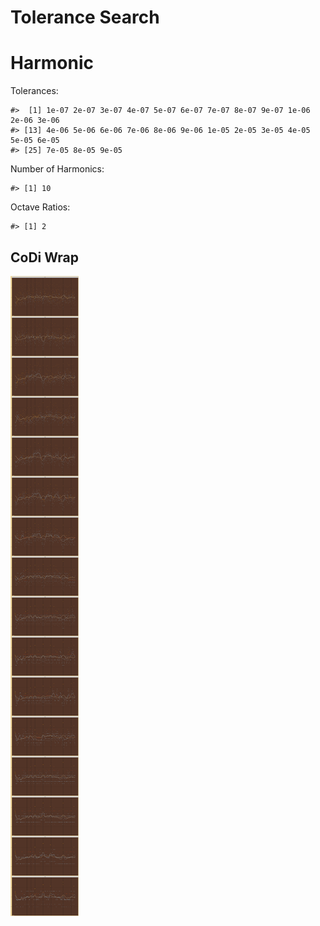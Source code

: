 Tolerance Search
================

# Harmonic

Tolerances:

    #>  [1] 1e-07 2e-07 3e-07 4e-07 5e-07 6e-07 7e-07 8e-07 9e-07 1e-06 2e-06 3e-06
    #> [13] 4e-06 5e-06 6e-06 7e-06 8e-06 9e-06 1e-05 2e-05 3e-05 4e-05 5e-05 6e-05
    #> [25] 7e-05 8e-05 9e-05

Number of Harmonics:

    #> [1] 10

Octave Ratios:

    #> [1] 2

## CoDi Wrap

![](../figures/tolerance_search/unnamed-chunk-12-1.png)<!-- -->
